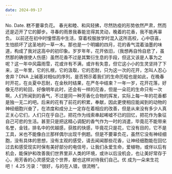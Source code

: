 ```yaml
---
date: 2024-09-17
---
```


No.
Date.
糕不要辜负花。
春光和睦、和风轻拂，尽然防疫的形势依然严肃，然而还是迈开了它的脚步。寻春的雨景我春能览得其灵动，晚着的花香，我不能再辜负。
以前还在初中时憧憬高中生活，穿着校服放学时混入这所高校，心中窃喜，生怕损坏了这圣地的一草一木。那也是一个明媚的四月，花的香气混着油墨的味道，构成了我对这高中的初印象。岁岁年年，花开依旧，（我想再自怜自悲了，虽然那的确很使人伤感）虽然花香不过是其繁衍生息的手段，但这又该是人事为之呢？这一年中风霜雨雪，花或许有不满，或许有失意，但它这小小的生灵坚持了下来，这一年里，它的扎根，它的汲取，它的忍耐，只为这一次的花开，怎叫人忍心舍弃？DNA 上碱基对相似的序列，是否预示着我们的生命历程也是如此，在晚春时开花，在炎夏中忍耐，在金秋时结果，在严冬中结束？一年一岁，花开花落，好像无尽的轮回，好像明年此时，还会有一样的花香，但是一朵花的生命只有一次啊，人们所闻到的香气，不过是同一种芳香化合物的挥发，实际上每一年的花香都是独一无二的吧。后来的花有了前花的积累，奉献，因此更使相应能闻到的动物的神经细胞兴奋了，在浓度和成分上一定存在着相应的改善，但是从来没有多少人真正关心它们，人们只在乎自己，把花作为线索串起唏嘘不已的回忆，把花作为象征自己可悲的生活。甚至只是把这精心调配的香气作为一时的消遣，毕竟花不能带来名誉，金钱，排名中的优越感，获胜的快感，毕竟花只是花，它没有目的，它不是工具，米也不能像白兰那样偶尔出现千例题。但是不要辜负花，虽然它没有神经细胞，没有具体的思想，没有主观的感受，请去闻闻那些花香，让神经细胞能在回忆过去和感受现实时保有美好部分的电信号，让我们永爱生命，爱植物，或伴以后有机会，能保护和改善我们世界里非人类的环境，或许以后没机会，也让美好常存于心，用芳香的心灵感受这个世界，献也这样对待我们自己。优
成为一朵来生花吧！
4.25
污录：“很好，与的在人错，很流畅”。
